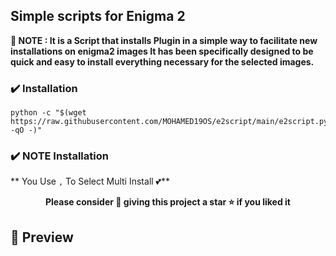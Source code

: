 ## Simple scripts for Enigma 2


**📣 NOTE : It is a Script that installs Plugin in a simple way to facilitate new installations on enigma2 images It has been specifically designed to be quick and easy to install everything necessary for the selected images.**

### ✔️ Installation

```fish
python -c "$(wget https://raw.githubusercontent.com/MOHAMED19OS/e2script/main/e2script.py -qO -)"
```

### ✔️ NOTE Installation

** You Use `,` To Select Multi Install 💕**

<p align="center">
  <b>Please consider 🤗 giving this project a star ⭐ if you liked it</b>
</p>

## 📸 Preview

